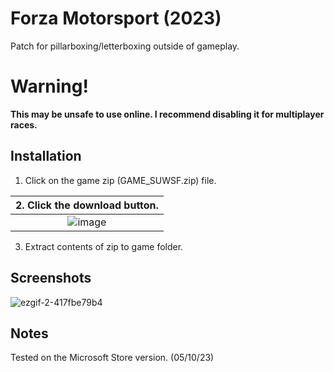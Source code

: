 # Forza Motorsport (2023)
Patch for pillarboxing/letterboxing outside of gameplay.

# Warning!
**This may be unsafe to use online. I recommend disabling it for multiplayer races.**

## Installation
1. Click on the game zip (GAME_SUWSF.zip) file.

| 2. Click the download button. |
|:-------------------------------------:|
| ![image](https://github.com/Lyall/UltrawidePatches/assets/695941/5ce06a5d-5d52-477d-9c02-84941ba833cb) |
3. Extract contents of zip to game folder.

## Screenshots
![ezgif-2-417fbe79b4](https://github.com/Lyall/UltrawidePatches/assets/695941/aa9b4c92-bcbd-48be-b43d-6b0b5827feda)

## Notes
Tested on the Microsoft Store version. (05/10/23)
